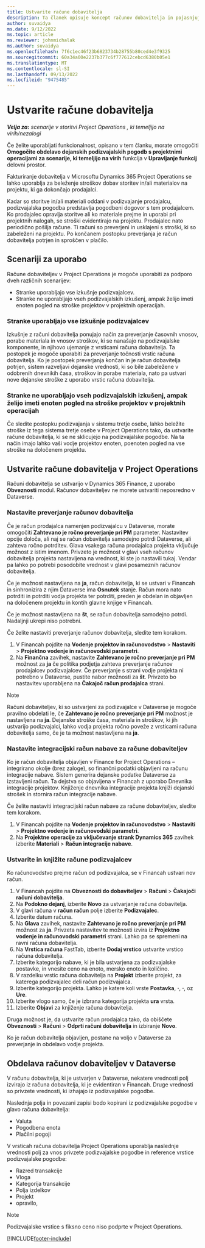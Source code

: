 ```yaml
---
title: Ustvarite račune dobavitelja
description: Ta članek opisuje koncept računov dobavitelja in pojasnjuje, kako jih ustvarite v Microsoftu Dynamics 365 Project Operations.
author: suvaidya
ms.date: 9/12/2022
ms.topic: article
ms.reviewer: johnmichalak
ms.author: suvaidya
ms.openlocfilehash: 7f6c1ec46f23b6823734b28755b80ced4e3f9325
ms.sourcegitcommit: 60a34a00e2237b377c6f777612cebcd6380b05e1
ms.translationtype: MT
ms.contentlocale: sl-SI
ms.lasthandoff: 09/13/2022
ms.locfileid: "9475485"
---
```

# <a name="create-vendor-invoices"></a>Ustvarite račune dobavitelja

_**Velja za:** scenarije v storitvi Project Operations , ki temeljijo na virih/nezalogi_

Če želite uporabljati funkcionalnost, opisano v tem članku, morate omogočiti **Omogočite obdelavo dejanskih podizvajalskih pogodb s projektnimi operacijami za scenarije, ki temeljijo na virih** funkcija v **Upravljanje funkcij** delovni prostor.

Fakturiranje dobavitelja v Microsoftu Dynamics 365 Project Operations se lahko uporablja za beleženje stroškov dobav storitev in/ali materialov na projektu, ki ga dokončajo prodajalci.

Kadar so storitve in/ali materiali oddani v podizvajanje prodajalcu, podizvajalska pogodba predstavlja pogodbeni dogovor s tem prodajalcem. Ko prodajalec opravlja storitve ali ko materiale prejme in uporabi pri projektnih nalogah, se stroški evidentirajo na projektu. Prodajalec nato periodično pošilja račune. Ti računi so preverjeni in usklajeni s stroški, ki so zabeleženi na projektu. Po končanem postopku preverjanja je račun dobavitelja potrjen in sproščen v plačilo.

## <a name="scenarios-for-use"></a>Scenariji za uporabo

Račune dobaviteljev v Project Operations je mogoče uporabiti za podporo dveh različnih scenarijev:

- Stranke uporabljajo vse izkušnje podizvajalcev.
- Stranke ne uporabljajo vseh podizvajalskih izkušenj, ampak želijo imeti enoten pogled na stroške projektov v projektnih operacijah.

### <a name="customers-use-the-full-subcontracting-experiences"></a>Stranke uporabljajo vse izkušnje podizvajalcev

Izkušnje z računi dobavitelja ponujajo način za preverjanje časovnih vnosov, porabe materiala in vnosov stroškov, ki se nanašajo na podizvajalske komponente, in njihovo ujemanje z vrsticami računa dobavitelja. Ta postopek je mogoče uporabiti za preverjanje točnosti vrstic računa dobavitelja. Ko je postopek preverjanja končan in je račun dobavitelja potrjen, sistem razveljavi dejanske vrednosti, ki so bile zabeležene v odobrenih dnevnikih časa, stroškov in porabe materiala, nato pa ustvari nove dejanske stroške z uporabo vrstic računa dobavitelja.

### <a name="customers-dont-use-the-full-subcontracting-experiences-but-want-to-have-a-unified-view-of-costs-on-projects-in-project-operations"></a>Stranke ne uporabljajo vseh podizvajalskih izkušenj, ampak želijo imeti enoten pogled na stroške projektov v projektnih operacijah

Če sledite postopku podizvajanja v sistemu tretje osebe, lahko beležite stroške iz tega sistema tretje osebe v Project Operations tako, da ustvarite račune dobavitelja, ki se ne sklicujejo na podizvajalske pogodbe. Na ta način imajo lahko vaši vodje projektov enoten, poenoten pogled na vse stroške na določenem projektu.

## <a name="create-vendor-invoices-in-project-operations"></a>Ustvarite račune dobavitelja v Project Operations

Računi dobavitelja se ustvarijo v Dynamics 365 Finance, z uporabo **Obveznosti** modul. Računov dobaviteljev ne morete ustvariti neposredno v Dataverse.

### <a name="set-up-vendor-invoice-verification"></a>Nastavite preverjanje računov dobavitelja

Če je račun prodajalca namenjen podizvajalcu v Dataverse, morate omogočiti **Zahtevano je ročno preverjanje pri PM** parameter. Nastavitev opcije določa, ali naj se račun dobavitelja samodejno potrdi Dataverse, ali zahteva ročno potrditev. Glava vsakega računa prodajalca projekta vključuje možnost z istim imenom. Privzeto je možnost v glavi vseh računov dobavitelja projekta nastavljena na vrednost, ki ste jo nastavili tukaj. Vendar pa lahko po potrebi posodobite vrednost v glavi posameznih računov dobavitelja.

Če je možnost nastavljena na **ja**, račun dobavitelja, ki se ustvari v Financah in sinhronizira z njim Dataverse ima **Osnutek** stanje. Račun mora nato potrditi in potrditi vodja projekta ter potrditi, preden je obdelan in objavljen na določenem projektu in kontih glavne knjige v Financah.

Če je možnost nastavljena na **št**, se račun dobavitelja samodejno potrdi. Nadaljnji ukrepi niso potrebni.

Če želite nastaviti preverjanje računov dobavitelja, sledite tem korakom.

1. V Financah pojdite na **Vodenje projektov in računovodstvo** \> **Nastaviti** \> **Projektno vodenje in računovodski parametri**.
1. Na **Finančna** zavihek, nastavite **Zahtevano je ročno preverjanje pri PM** možnost za **ja** če politika podjetja zahteva preverjanje računov prodajalcev podizvajalcev. Če preverjanje s strani vodje projekta ni potrebno v Dataverse, pustite nabor možnosti za **št**. Privzeto bo nastavitev uporabljena na **Čakajoč račun prodajalca** strani.

> [!NOTE]
> Računi dobaviteljev, ki so ustvarjeni za podizvajalce v Dataverse je mogoče pravilno obdelati le, če **Zahtevano je ročno preverjanje pri PM** možnost je nastavljena na **ja**. Dejanske stroške časa, materiala in stroškov, ki jih ustvarijo podizvajalci, lahko vodja projekta ročno poveže z vrsticami računa dobavitelja samo, če je ta možnost nastavljena na **ja**.

### <a name="set-up-a-procurement-integration-account-for-vendor-invoices"></a>Nastavite integracijski račun nabave za račune dobaviteljev

Ko je račun dobavitelja objavljen v Finance for Project Operations – integrirano okolje (brez zaloge), so finančni podatki objavljeni na računu integracije nabave. Sistem generira dejanske podatke Dataverse za izstavljeni račun. Ta dejstva so objavljena v Financah z uporabo Dnevnika integracije projektov. Knjiženje dnevnika integracije projekta knjiži dejanski strošek in stornira račun integracije nabave.

Če želite nastaviti integracijski račun nabave za račune dobaviteljev, sledite tem korakom.

1. V Financah pojdite na **Vodenje projektov in računovodstvo** \> **Nastaviti** \> **Projektno vodenje in računovodski parametri**.
1. Na **Projektne operacije za vključevanje strank Dynamics 365** zavihek izberite **Materiali** \> **Račun integracije nabave**.

### <a name="create-and-post-subcontract-vendor-invoices"></a>Ustvarite in knjižite račune podizvajalcev

Ko računovodstvo prejme račun od podizvajalca, se v Financah ustvari nov račun.

1. V Financah pojdite na **Obveznosti do dobaviteljev** \> **Računi** \> **Čakajoči računi dobavitelja**.
1. Na **Podokno dejanj**, izberite **Novo** za ustvarjanje računa dobavitelja.
1. V glavi računa v **račun račun** polje izberite **Podizvajalec**.
1. Izberite datum računa.
1. Na **Glava** zavihek, nastavite **Zahtevano je ročno preverjanje pri PM** možnost za **ja**. Privzeta nastavitev te možnosti izvira iz **Projektno vodenje in računovodski parametri** strani. Lahko pa se spremeni na ravni računa dobavitelja.
1. Na **Vrstica računa** FastTab, izberite **Dodaj vrstico** ustvarite vrstico računa dobavitelja.
1. Izberite kategorijo nabave, ki je bila ustvarjena za podizvajalske postavke, in vnesite ceno na enoto, mersko enoto in količino.
1. V razdelku vrstic računa dobavitelja na **Projekt** izberite projekt, za katerega podizvajalec deli račun podizvajalca.
1. Izberite kategorijo projekta. Lahko je katere koli vrste **Postavka**, **·**, **·**, oz **Ure**.
1. Izberite vlogo samo, če je izbrana kategorija projekta **ura** vrsta.
1. Izberite **Objavi** za knjiženje računa dobavitelja.

Druga možnost je, da ustvarite račun prodajalca tako, da obiščete **Obveznosti** \> **Računi** \> **Odprti računi dobavitelja** in izbiranje **Novo**.

Ko je račun dobavitelja objavljen, postane na voljo v Dataverse za preverjanje in obdelavo vodje projekta.

## <a name="vendor-invoice-processing-in-dataverse"></a>Obdelava računov dobaviteljev v Dataverse

V računu dobavitelja, ki je ustvarjen v Dataverse, nekatere vrednosti polj izvirajo iz računa dobavitelja, ki je evidentiran v Financah. Druge vrednosti so privzete vrednosti, ki izhajajo iz podizvajalske pogodbe.

Naslednja polja in povezani zapisi bodo kopirani iz podizvajalske pogodbe v glavo računa dobavitelja:

- Valuta
- Pogodbena enota
- Plačilni pogoji

V vrsticah računa dobavitelja Project Operations uporablja naslednje vrednosti polj za vnos privzete podizvajalske pogodbe in reference vrstice podizvajalske pogodbe:

- Razred transakcije
- Vloga
- Kategorija transakcije
- Polja izdelkov
- Projekt
- opravilo,

> [!NOTE]
> Podizvajalske vrstice s fiksno ceno niso podprte v Project Operations.

[!INCLUDE[footer-include](../includes/footer-banner.md)]
